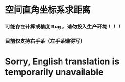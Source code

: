 # 空间直角坐标系求距离

### 可能存在计算或精度 Bug ，请勿投入生产环境！！！

### 目前仅支持右手系（左手系懒得写）

# Sorry, English translation is temporarily unavailable
